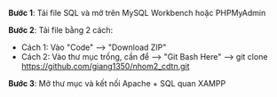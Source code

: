 **Bước 1**: Tải file SQL và mở trên MySQL Workbench hoặc PHPMyAdmin

**Bước 2**: Tải file bằng 2 cách:
- Cách 1: Vào "Code" --> "Download ZIP"
- Cách 2: Vào thư mục trống, cần để --> "Git Bash Here"
  --> git clone https://github.com/giang1350/nhom2_cdtn.git

**Bước 3**: Mở thư mục và kết nối Apache + SQL quan XAMPP
